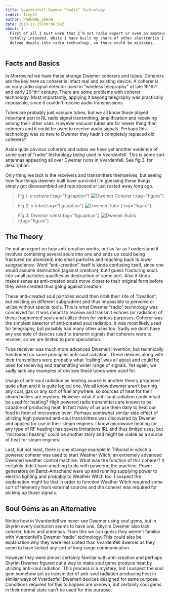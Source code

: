 ```yaml
---
title: Vvardenfell Dwemer “Radio” Technology
reddit: 1rep12
author: PADHOME_LKHAN
date: 2013-11-25T09:06:14Z
about: |
  First of all I must warn that I’m not radio expert or even an amateur, pun
  totally intended. While I have built my share of other electronics I never
  delved deeply into radio technology, so there could be mistakes.
---
```


## Facts and Basics

In Morrowind we have these strange Dwemer coherers and tubes. Coherers are the
key here as coherer is infact real and existing device. A coherer is an early
radio signal detector used in “wireless telegraphy” of late 19^th^ and early
20^th^ century. There are some problems with coherer technology. Most
importantly, applying it beyong telegraphy was practically impossible, since it
couldn’t receive audio transmissions.

Tubes are probably just vacuum tubes, but we all know those played important
part in RL radio signal transmitting, amplification and receiving among their
other uses. However vacuum tubes are far newer thing than coherers and it could
be used to receive audio signals. Perhaps this technology was so new to Dwemer
they hadn’t completely replaced old coherers?

Aside quite obvious coherers and tubes we have yet another evidence of some sort
of “radio” technology being used in Vvardenfell. This is some sort antennas
appearing all over Dwemer ruins in Vvardenfell. See fig 3. for description.

Only thing we lack is the receivers and transmitters themselves, but seeing how
few things dwemer built have survived I’m guessing these things simply got
disassembled and repurposed or just rusted away long ago.

> _Fig 1: a coherer_{:tag="figcaption"}
> ![Dwemer Coherer][0]
{:tag="figure"}

> _Fig 2: a tube_{:tag="figcaption"}
> ![Dwemer Tube][1]
{:tag="figure"}

> _Fig 3: Dwemer ruins_{:tag="figcaption"}
> ![Dwemer Ruins][2]
{:tag="figure"}

## The Theory

I’m not an expert on how anti-creation works, but as far as I understand it
involves combining several souls into one and ends up sould being fractured (or
atomized) into small particles and reaching back to lower subgradience. Word
“anti-creation” itself is kinda confusing itself, since one would assume
destruction (against creation), but I guess fracturing souls into small
particles qualifies as destruction of some sort. Also it kinda makes sense as
anti-created souls move closer to their original form before they were created
thus going against creation.

These anti-created soul particles would then orbit their site of “creation”, but
existing on different subgradient and thus impossible to perveive or utilize
without special tools. This is what Dwemer “radio” technology was conceived for.
It was meant to receive and transmit echoes (or radiation) of these fragmented
souls and utilize them for various purposes. Coherer was the simplest detector
of anti-created soul radiation. It was most likely used for telegraphy, but
possibly had many other uses too. Sadly we don’t have any example of devices
used to transmit signals that coherers were to receive, so we are limited to
pure speculation.

Tube receiver was much more advanced Dwemeri invention, but technically
functioned on same principles anti-soul radiation. These devices along with
their transmitters were probably what “calling” was all about and could be used
for receiving and transmitting wider range of signals. Yet again, we sadly lack
any examples of devices these tubes were used for.

Usage of anti-soul radiation as heating source is another theory proposed quite
often and it is quite logical one. We all know dwemer aren’t burning any coal,
gas or any sort of fuel anywhere, so sources of heat for their steam boilers are
mystery. However what if anti-soul radiation could infact be used for heating?
High powered radio transmitters are known to be capable of producing heat. In
fact many of us use them daily to heat our food in form of microwave oven.
Perhaps somewhat similar side effect of utilizing high powered anti-soul
transmitters was discovered by Dwemer and applied for use in their steam
engines. I know microwave heating (or any type of RF heating) has severe
limitations IRL and thus limited uses, but “microsoul heating” could be another
story and might be viable as a source of heat for steam engines.

Last, but not least, there is one strange example in Tribunal in which a powered
coherer was used to start Weather Witch, an extremely advanced Dwemeri weather
control machine. What was the function of this coherer? It certainly didn’t have
anything to do with powering the machine. Power generators on Bamz-Amschend were
up and running supplying power to electric lighting and probably to Weather
Witch too. I suspect the explanation might be that in order to function Weather
Witch required some sort of telemetry from external sources and the coherer was
required for picking up those signals.

## Soul Gems as an Alternative

Notice how in Vvardenfell we never see Dwemer using soul gems, but in Skyrim
every centurion seems to have one. Skyrim Dwemer also lack coherer, tubes and
antennas. From this we can guess they weren’t familiar with Vvardenfell’s Dwemer
“radio” technology. This could also be explanation why they were less united
than Vvardenfell dwemer as they seem to have lacked any sort of long range
communication.

However they were almost certainly familiar with anti-creation and perhaps
Skyrim Dwemer figured out a way to make soul gems produce heat by utilizing
anti-soul radiation. This process is a mystery, but I suspect the soul gem
somehow act as transmitter of anti-soul radiation producing heat in similar ways
of Vvardenfell Dwemeri devices designed for same purpose. Conditions required
for this to happen are uknown, but certainly soul gems in their normal state
can’t be used for this purpose.

[0]: ./1rep12/dwemer-coherer.jpg
[1]: ./1rep12/dwemer-tube.png
[2]: https://ladyn.tamriel-rebuilt.org/Morrowind%20Screenshots/Map2/Map2_W11.jpg

